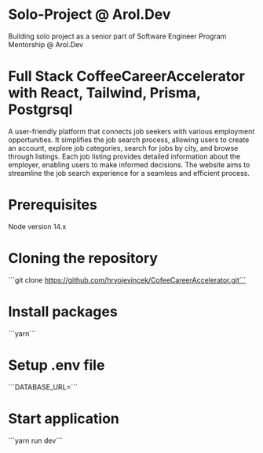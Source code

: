 # Solo-Project @ Arol.Dev
Building solo project as a senior part of Software Engineer Program Mentorship @ Arol.Dev

# Full Stack CoffeeCareerAccelerator with React, Tailwind, Prisma, Postgrsql

A user-friendly platform that connects job seekers with various employment opportunities. It simplifies the job search process, allowing users to create an account, explore job categories, search for jobs by city, and browse through listings. Each job listing provides detailed information about the employer, enabling users to make informed decisions. The website aims to streamline the job search experience for a seamless and efficient process.

# Prerequisites
Node version 14.x

# Cloning the repository
´´´git clone https://github.com/hrvojevincek/CofeeCareerAccelerator.git´´´

# Install packages
´´´yarn´´´

# Setup .env file

´´´DATABASE_URL=´´´

# Start application
´´´yarn run dev´´´


